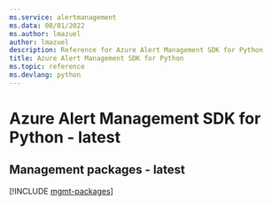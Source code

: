 ```yaml
---
ms.service: alertmanagement
ms.data: 08/01/2022
ms.author: lmazuel
author: lmazuel
description: Reference for Azure Alert Management SDK for Python
title: Azure Alert Management SDK for Python
ms.topic: reference
ms.devlang: python
---
```

# Azure Alert Management SDK for Python - latest

## Management packages - latest
[!INCLUDE [mgmt-packages](alert-management-mgmt-index.md)]